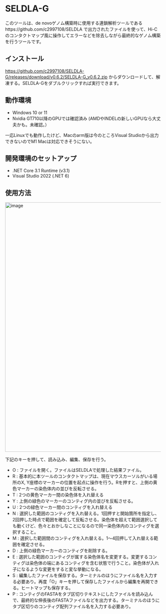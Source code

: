# SELDLA-G

このツールは、de novoゲノム構築時に使用する連鎖解析ツールであるhttps://github.com/c2997108/SELDLA
で出力されたファイルを使って、Hi-Cのコンタクトマップ風に操作してエラーなどを除去しながら最終的なゲノム構築を行うツールです。

## インストール

https://github.com/c2997108/SELDLA-G/releases/download/v0.6.2/SELDLA-G_v0.6.2.zip
からダウンロードして、解凍する。SELDLA-Gをダブルクリックすれば実行できます。

## 動作環境

- Windows 10 or 11
- Nvidia GT710以降のGPUでは確認済み (AMDやINDELの新しいGPUなら大丈夫かも。未確認。）

一応Linuxでも動作したけど、Macのarm版は今のところVisual Studioから出力できないのでM1 Macは対応できそうにない。

## 開発環境のセットアップ

- .NET Core 3.1 Runtime (v3.1)
- Visual Studio 2022 (.NET 6)

## 使用方法

<img width="805" alt="image" src="https://user-images.githubusercontent.com/5350508/155942153-7c9ea304-7637-4c71-8136-f5d307e3d25b.png">

下記のキーを押して、読み込み、編集、保存を行う。

- O : ファイルを開く。ファイルはSELDLAで処理した結果ファイル。
- R : 基本的に本ツールのコンタクトマップは、現在マウスカーソルがいる場所のX, Y座標のマーカーの位置を起点に操作を行う。Rを押すと、上側の黄色マーカーの染色体内の並びを反転させる。
- T : 2つの黄色マーカー間の染色体を入れ替える
- Y : 上側の緑色のマーカーのコンティグ内の並びを反転させる。
- U : 2つの緑色マーカー間のコンティグを入れ替える
- N : 選択した範囲のコンティグを入れ替える。1回押すと開始箇所を指定し、2回押した時点で範囲を確定して反転させる。染色体を超えて範囲選択しても動くけど、色々とおかしなことになるので同一染色体内のコンティグを選択すること。
- M : 選択した範囲間のコンティグを入れ替える。1～4回押して入れ替える範囲を確定させる。
- D : 上側の緑色マーカーのコンティグを削除する。
- E : 選択した範囲のコンティグが属する染色体名を変更する。変更するコンティグは染色体の端にあるコンティグを含む状態で行うこと。染色体が入れ子になるような変更をすると変な挙動になる。
- S : 編集したファイルを保存する。ターミナルのほうにファイル名を入力する必要あり。再度「O」キーを押して保存したファイルから編集を再開できる。ヒートマップも保存する。
- P : コンティグのFASTAをタブ区切りテキストにしたファイルを読み込んで、最終的な伸長後のFASTAファイルなどを出力する。ターミナルのほうにタブ区切りのコンティグ配列ファイル名を入力する必要あり。
